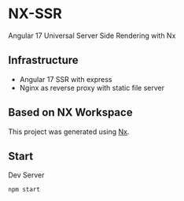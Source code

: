 # NX-SSR 

Angular 17 Universal Server Side Rendering with Nx

## Infrastructure

- Angular 17 SSR with express
- Nginx as reverse proxy with static file server

## Based on NX Workspace

This project was generated using [Nx](https://nx.dev).

## Start

Dev Server

```
npm start
```
